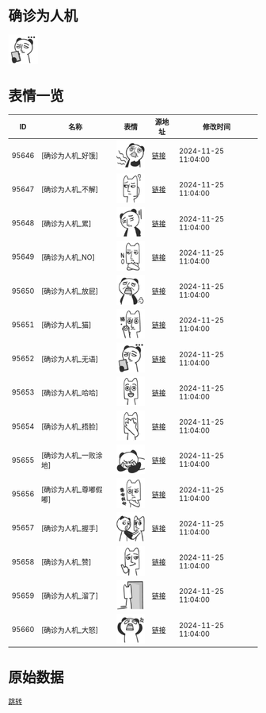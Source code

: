 # 确诊为人机

<img src="./cover.png" height="60" alt="cover" />

# 表情一览

|ID|名称|表情|源地址|修改时间|
|----|----|----|----|----|
|95646|[确诊为人机_好饿]|<img src="./pic/095646_%5B确诊为人机_好饿%5D.png" height="60" alt="好饿"/>|[链接](https://i0.hdslb.com/bfs/garb/85226bc17b64208da9bab92b6c4d29bfacb69e34.png)|2024-11-25 11:04:00|
|95647|[确诊为人机_不解]|<img src="./pic/095647_%5B确诊为人机_不解%5D.png" height="60" alt="不解"/>|[链接](https://i0.hdslb.com/bfs/garb/527cd079c327d3c613a029ef0275c81b69d18d6a.png)|2024-11-25 11:04:00|
|95648|[确诊为人机_累]|<img src="./pic/095648_%5B确诊为人机_累%5D.png" height="60" alt="累"/>|[链接](https://i0.hdslb.com/bfs/garb/b77dc4f7dce29214d42c4946764bca63c4c2abe5.png)|2024-11-25 11:04:00|
|95649|[确诊为人机_NO]|<img src="./pic/095649_%5B确诊为人机_NO%5D.png" height="60" alt="NO"/>|[链接](https://i0.hdslb.com/bfs/garb/eca2d6440d00a5ed584d9badd8708e79649aab22.png)|2024-11-25 11:04:00|
|95650|[确诊为人机_放屁]|<img src="./pic/095650_%5B确诊为人机_放屁%5D.png" height="60" alt="放屁"/>|[链接](https://i0.hdslb.com/bfs/garb/455c4c9771521905c82640d4744cbb18e37118d2.png)|2024-11-25 11:04:00|
|95651|[确诊为人机_猫]|<img src="./pic/095651_%5B确诊为人机_猫%5D.png" height="60" alt="猫"/>|[链接](https://i0.hdslb.com/bfs/garb/fba91e8df64dc679d416a1bbe231bf138abc6fa7.png)|2024-11-25 11:04:00|
|95652|[确诊为人机_无语]|<img src="./pic/095652_%5B确诊为人机_无语%5D.png" height="60" alt="无语"/>|[链接](https://i0.hdslb.com/bfs/garb/8ce4f8204192382d5c45a30d1225bd4080bd0b77.png)|2024-11-25 11:04:00|
|95653|[确诊为人机_哈哈]|<img src="./pic/095653_%5B确诊为人机_哈哈%5D.png" height="60" alt="哈哈"/>|[链接](https://i0.hdslb.com/bfs/garb/bb77a599f90332969016d99593259ec81d8d5420.png)|2024-11-25 11:04:00|
|95654|[确诊为人机_捂脸]|<img src="./pic/095654_%5B确诊为人机_捂脸%5D.png" height="60" alt="捂脸"/>|[链接](https://i0.hdslb.com/bfs/garb/d8373727f393c6fa590f99e3b2c0b8097e333e81.png)|2024-11-25 11:04:00|
|95655|[确诊为人机_一败涂地]|<img src="./pic/095655_%5B确诊为人机_一败涂地%5D.png" height="60" alt="一败涂地"/>|[链接](https://i0.hdslb.com/bfs/garb/e955053ba0736fb4772b8366d9dd84164d404248.png)|2024-11-25 11:04:00|
|95656|[确诊为人机_尊嘟假嘟]|<img src="./pic/095656_%5B确诊为人机_尊嘟假嘟%5D.png" height="60" alt="尊嘟假嘟"/>|[链接](https://i0.hdslb.com/bfs/garb/66f2cd7e7c44b90a038326ac7e20a8c8ed59c005.png)|2024-11-25 11:04:00|
|95657|[确诊为人机_握手]|<img src="./pic/095657_%5B确诊为人机_握手%5D.png" height="60" alt="握手"/>|[链接](https://i0.hdslb.com/bfs/garb/f51d86d3a9a5013b0a32dee44ab320f508e84738.png)|2024-11-25 11:04:00|
|95658|[确诊为人机_赞]|<img src="./pic/095658_%5B确诊为人机_赞%5D.png" height="60" alt="赞"/>|[链接](https://i0.hdslb.com/bfs/garb/354d458dcd880999e7990afd3ebd7142729f9dce.png)|2024-11-25 11:04:00|
|95659|[确诊为人机_溜了]|<img src="./pic/095659_%5B确诊为人机_溜了%5D.png" height="60" alt="溜了"/>|[链接](https://i0.hdslb.com/bfs/garb/862adc054691185700fe97e4b7aee7a77320f6cf.png)|2024-11-25 11:04:00|
|95660|[确诊为人机_大怒]|<img src="./pic/095660_%5B确诊为人机_大怒%5D.png" height="60" alt="大怒"/>|[链接](https://i0.hdslb.com/bfs/garb/44ef1dd82ffc69eacd0b81e1cad6e0db39a2f88f.png)|2024-11-25 11:04:00|

# 原始数据

[跳转](./raw.json)

